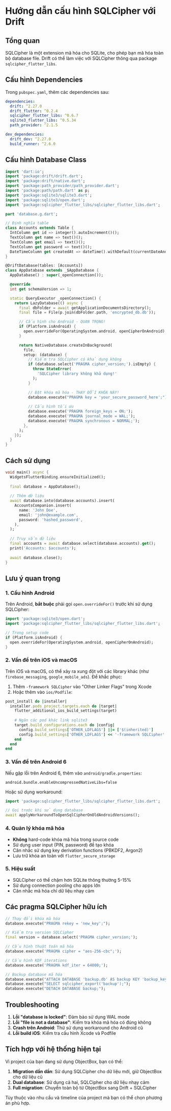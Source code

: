 # Hướng dẫn cấu hình SQLCipher với Drift

## Tổng quan
SQLCipher là một extension mã hóa cho SQLite, cho phép bạn mã hóa toàn bộ database file. Drift có thể làm việc với SQLCipher thông qua package `sqlcipher_flutter_libs`.

## Cấu hình Dependencies

Trong `pubspec.yaml`, thêm các dependencies sau:

```yaml
dependencies:
  drift: ^2.27.0
  drift_flutter: ^0.2.4
  sqlcipher_flutter_libs: ^0.6.7
  sqlite3_flutter_libs: ^0.5.34
  path_provider: ^2.1.5

dev_dependencies:
  drift_dev: ^2.27.0
  build_runner: ^2.6.0
```

## Cấu hình Database Class

```dart
import 'dart:io';
import 'package:drift/drift.dart';
import 'package:drift/native.dart';
import 'package:path_provider/path_provider.dart';
import 'package:path/path.dart' as p;
import 'package:sqlite3/sqlite3.dart';
import 'package:sqlite3/open.dart';
import 'package:sqlcipher_flutter_libs/sqlcipher_flutter_libs.dart';

part 'database.g.dart';

// Định nghĩa table
class Accounts extends Table {
  IntColumn get id => integer().autoIncrement()();
  TextColumn get name => text()();
  TextColumn get email => text()();
  TextColumn get password => text()();
  DateTimeColumn get createdAt => dateTime().withDefault(currentDateAndTime)();
}

@DriftDatabase(tables: [Accounts])
class AppDatabase extends _$AppDatabase {
  AppDatabase() : super(_openConnection());

  @override
  int get schemaVersion => 1;

  static QueryExecutor _openConnection() {
    return LazyDatabase(() async {
      final dbFolder = await getApplicationDocumentsDirectory();
      final file = File(p.join(dbFolder.path, 'encrypted_db.db'));

      // Cấu hình cho Android - QUAN TRỌNG!
      if (Platform.isAndroid) {
        open.overrideFor(OperatingSystem.android, openCipherOnAndroid);
      }

      return NativeDatabase.createInBackground(
        file,
        setup: (database) {
          // Kiểm tra SQLCipher có khả dụng không
          if (database.select('PRAGMA cipher_version;').isEmpty) {
            throw StateError(
              'SQLCipher library không khả dụng!'
            );
          }

          // Đặt khóa mã hóa - THAY ĐỔI KHÓA NÀY!
          database.execute("PRAGMA key = 'your_secure_password_here';");
          
          // Cấu hình tối ưu
          database.execute('PRAGMA foreign_keys = ON;');
          database.execute('PRAGMA journal_mode = WAL;');
          database.execute('PRAGMA synchronous = NORMAL;');
        },
      );
    });
  }
}
```

## Cách sử dụng

```dart
void main() async {
  WidgetsFlutterBinding.ensureInitialized();
  
  final database = AppDatabase();
  
  // Thêm dữ liệu
  await database.into(database.accounts).insert(
    AccountsCompanion.insert(
      name: 'John Doe',
      email: 'john@example.com',
      password: 'hashed_password',
    ),
  );
  
  // Truy vấn dữ liệu
  final accounts = await database.select(database.accounts).get();
  print('Accounts: $accounts');
  
  await database.close();
}
```

## Lưu ý quan trọng

### 1. Cấu hình Android
Trên Android, **bắt buộc** phải gọi `open.overrideFor()` trước khi sử dụng SQLCipher:

```dart
import 'package:sqlite3/open.dart';
import 'package:sqlcipher_flutter_libs/sqlcipher_flutter_libs.dart';

// Trong setup code
if (Platform.isAndroid) {
  open.overrideFor(OperatingSystem.android, openCipherOnAndroid);
}
```

### 2. Vấn đề trên iOS và macOS
Trên iOS và macOS, có thể xảy ra xung đột với các library khác (như `firebase_messaging`, `google_mobile_ads`). Để khắc phục:

1. Thêm `-framework SQLCipher` vào "Other Linker Flags" trong Xcode
2. Hoặc thêm vào `ios/Podfile`:

```ruby
post_install do |installer|
  installer.pods_project.targets.each do |target|
    flutter_additional_ios_build_settings(target)
    
    # Ngăn các pod khác link sqlite3
    target.build_configurations.each do |config|
      config.build_settings['OTHER_LDFLAGS'] ||= ['$(inherited)']
      config.build_settings['OTHER_LDFLAGS'] << '-framework SQLCipher'
    end
  end
end
```

### 3. Vấn đề trên Android 6
Nếu gặp lỗi trên Android 6, thêm vào `android/gradle.properties`:

```properties
android.bundle.enableUncompressedNativeLibs=false
```

Hoặc sử dụng workaround:

```dart
import 'package:sqlcipher_flutter_libs/sqlcipher_flutter_libs.dart';

// Gọi trước khi sử dụng database
await applyWorkaroundToOpenSqlCipherOnOldAndroidVersions();
```

### 4. Quản lý khóa mã hóa
- **Không** hard-code khóa mã hóa trong source code
- Sử dụng user input (PIN, password) để tạo khóa
- Cân nhắc sử dụng key derivation functions (PBKDF2, Argon2)
- Lưu trữ khóa an toàn với `flutter_secure_storage`

### 5. Hiệu suất
- SQLCipher có thể chậm hơn SQLite thông thường 5-15%
- Sử dụng connection pooling cho apps lớn
- Cân nhắc mã hóa chỉ dữ liệu nhạy cảm

## Các pragma SQLCipher hữu ích

```dart
// Thay đổi khóa mã hóa
database.execute("PRAGMA rekey = 'new_key';");

// Kiểm tra version SQLCipher
final version = database.select('PRAGMA cipher_version;');

// Cấu hình thuật toán mã hóa
database.execute('PRAGMA cipher = "aes-256-cbc";');

// Cấu hình KDF iterations
database.execute('PRAGMA kdf_iter = 64000;');

// Backup database mã hóa
database.execute("ATTACH DATABASE 'backup.db' AS backup KEY 'backup_key';");
database.execute("SELECT sqlcipher_export('backup');");
database.execute("DETACH DATABASE backup;");
```

## Troubleshooting

1. **Lỗi "database is locked"**: Đảm bảo sử dụng WAL mode
2. **Lỗi "file is not a database"**: Kiểm tra khóa mã hóa có đúng không
3. **Crash trên Android**: Thử sử dụng workaround cho Android cũ
4. **Lỗi build iOS**: Kiểm tra cấu hình Xcode và Podfile

## Tích hợp với hệ thống hiện tại

Vì project của bạn đang sử dụng ObjectBox, bạn có thể:

1. **Migration dần dần**: Sử dụng SQLCipher cho dữ liệu mới, giữ ObjectBox cho dữ liệu cũ
2. **Dual database**: Sử dụng cả hai, SQLCipher cho dữ liệu nhạy cảm
3. **Full migration**: Chuyển toàn bộ từ ObjectBox sang Drift + SQLCipher

Tùy thuộc vào nhu cầu và timeline của project mà bạn có thể chọn phương án phù hợp. 